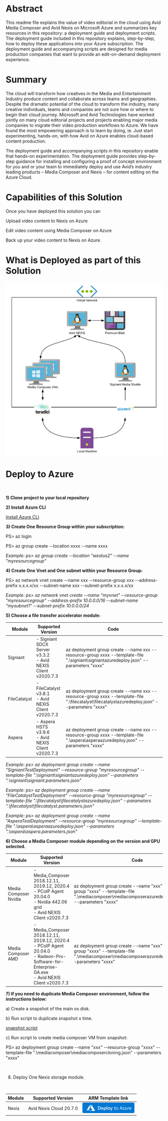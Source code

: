 # Abstract

This readme file explains the value of video editorial in the cloud using Avid Media Composer and Avid Nexis on Microsoft Azure and summarizes key resources in this repository: a deployment guide and deployment scripts. The deployment guide included in this repository explains, step-by-step, how to deploy these applications into your Azure subscription.  The deployment guide and accompanying scripts are designed for media production companies that want to provide an edit-on-demand deployment experience.

# Summary

The cloud will transform how creatives in the Media and Entertainment Industry produce content and collaborate across teams and geographies.  Despite the dramatic potential of the cloud to transform the industry, many creative individuals, teams and companies are not sure how or where to begin their cloud journey.  Microsoft and Avid Technologies have worked jointly on many cloud editorial projects and projects enabling major media companies to migrate their video production workflows to Azure.  We have found the most empowering approach is to learn by doing, ie. Just start experimenting, hands-on, with how Avid on Azure enables cloud-based content production.

The deployment guide and accompanying scripts in this repository enable that hands-on experimentation.  The deployment guide provides step-by-step guidance for installing and configuring a proof of concept environment for you and or your team to immediately deploy and use Avid’s industry leading products – Media Composer and Nexis – for content editing on the Azure Cloud.

# Capabilities of this Solution

Once you have deployed this solution you can

Upload video content to Nexis on Azure

Edit video content using Media Composer on Azure

Back up your video content to Nexis on Azure.

# What is Deployed as part of this Solution

<img src="./diagram.png" />

# Deploy to Azure
<br />

<b> 1) Clone project to your local repository </b>
<br />

<b> 2) Install Azure CLI </b>
<br />

[Install Azure CLI](https://docs.microsoft.com/en-us/cli/azure/install-azure-cli)

<b> 3) Create One Resource Group within your subscription: </b>
<br />

PS> az login

PS> az group create --location xxxx --name xxxx

<i>Example: ps> az group create --location "westus2" --name "myresourcegroup"</i>

<b> 4) Create One Vnet and One subnet within your Resource Group: </b>
<br />

PS> az network vnet create --name xxx --resource-group xxx --address-prefix x.x.x.x/xx --subnet-name xxx --subnet-prefix x.x.x.x/xx

<i>Example: ps> az network vnet create --name "myvnet" --resource-group "myresourcegroup" --address-prefix 10.0.0.0/16 --subnet-name "mysubnet1" --subnet-prefix 10.0.0.0/24</i>

<b> 5) Choose a file transfer accelerator module: </b>
<br />

| Module | Supported Version | Code |
| ------ | ------------------ | ----------------- |
| Signiant | - Signiant SDCX Server v3.3.2 <br /> - Avid NEXIS Client v2020.7.3 | az deployment group create --name xxx --resource-group xxxx --template-file ".\signiant\signiantazuredeploy.json" --parameters "xxxx"  |
| FileCatalyst | - FileCatalyst v3.8.1 <br /> - Avid NEXIS Client v2020.7.3 | az deployment group create --name xxx --resource-group xxxx --template-file ".\filecatalyst\filecatalystazuredeploy.json" --parameters "xxxx" |
| Aspera | - Aspera HSTS v3.9.6 <br /> - Avid NEXIS Client v2020.7.3 | az deployment group create --name xxx --resource-group xxxx --template-file ".\aspera\asperaazuredeploy.json" --parameters "xxxx" |

<i>Example: ps> az deployment group create --name "SigniantTestDeployment" --resource-group "myresourcegroup" --template-file ".\signiant\signiantazuredeploy.json" --parameters ".\signiant\signiant.parameters.json"</i>

<i>Example: ps> az deployment group create --name "FileCatalystTestDeployment" --resource-group "myresourcegroup" --template-file ".\filecatalyst\filecatalystazuredeploy.json" --parameters ".\filecatalyst\filecatalyst.parameters.json"</i>

<i>Example: ps> az deployment group create --name "AsperaTestDeployment" --resource-group "myresourcegroup" --template-file ".\aspera\asperaazuredeploy.json" --parameters ".\aspera\aspera.parameters.json"</i>

<b> 6) Choose a Media Composer module depending on the version and GPU selected. </b>
<br />

| Module | Supported Version | Code |
| ------ | ------------------ | ----------------- |
| Media Composer Nvidia | - Media_Composer 2018.12.11, 2019.12, 2020.4 <br /> - PCoIP Agent 20.04.0 <br /> - Nvidia 442.06 grid <br /> - Avid NEXIS Client v2020.7.3 | az deployment group create --name "xxx" --resource-group "xxxx" --template-file ".\mediacomposer\mediacomposerazuredeploy_NVIDIA.json" --parameters "xxxx"  |
| Media Composer AMD | - Media_Composer 2018.12.11, 2019.12, 2020.4 <br /> - PCoIP Agent 20.04.0 <br /> - Radeon-Pro-Software-for-Enterprise-GA.exe <br /> - Avid NEXIS Client v2020.7.3 | az deployment group create --name "xxx" --resource-group "xxxx" --template-file ".\mediacomposer\mediacomposerazuredeploy_AMD.json" --parameters "xxxx" |

<b> 7) If you need to duplicate Media Composer environment, follow the instructions below: </b>

a) Create a snapshot of the main os disk. <br />

b) Run script to duplicate snapshot x time. <br />

[snapshot script](scripts/create_disk_from_snapshot.ps1)

c) Run script to create media composer VM from snapshot: 

PS> az deployment group create --name "xxx" --resource-group "xxxx" --template-file ".\mediacomposer\mediacomposercloning.json" --parameters "xxxx"

<br />

8) Deploy One Nexis storage module.

<br />

| Module | Supported Version | ARM Template link |
| ------ | ------------------ | ----------------- |
| Nexis  | Avid Nexis Cloud 20.7.0 | <a href="https://portal.azure.com/#create/Microsoft.Template/uri/https%3A%2F%2Fssengreleng.blob.core.windows.net%2Fnexisgold%2F20.7.0%2FAzureProvisioning%2Fnexis.nearline%2Fazuredeploy.json" target="_blank"><img src="https://raw.githubusercontent.com/Azure/azure-quickstart-templates/master/1-CONTRIBUTION-GUIDE/images/deploytoazure.png" /></a> |

<br />